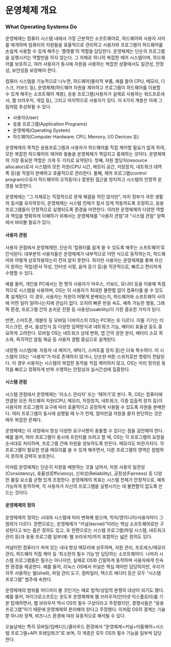 # 운영체제 개요

### What Operating Systems Do

운영체제는 컴퓨터 시스템 내에서 가장 근본적인 소프트웨어로, 하드웨어와 사용자 사이를 매개하며 컴퓨터의 자원들을 효율적으로 관리하고 사용자와 프로그램이 하드웨어를 손쉽게 사용할 수 있게 해주는 ‘플랫폼’의 역할을 담당한다. 운영체제는 단순히 프로그램을 실행시키는 역할만을 하지 않는다. 그 자체로 하나의 복잡한 제어 시스템이며, 하드웨어를 보호하고, 여러 사용자가 동시에 자원을 사용하는 복잡한 상황에서도 일관성, 안정성, 보안성을 보장해야 한다.

컴퓨터 시스템을 기능적으로 나누면, 하드웨어(물리적 부품, 예를 들어 CPU, 메모리, 디스크, 키보드 등), 운영체제(하드웨어 자원을 제어하고 프로그램이 하드웨어를 이용할 수 있게 해주는 소프트웨어 계층), 응용 프로그램(사용자가 실제로 사용하는 워드프로세서, 웹 브라우저, 게임 등), 그리고 마지막으로 사용자가 있다. 이 4가지 계층은 아래 그림처럼 추상화될 수 있다.

* 사용자(User)
* 응용 프로그램(Application Programs)
* 운영체제(Operating System)
* 하드웨어(Computer Hardware: CPU, Memory, I/O Devices 등)

운영체제의 목적은 응용프로그램과 사용자가 하드웨어를 직접 제어할 필요가 없게 하여, 모든 복잡한 하드웨어의 제어와 충돌을 운영체제가 책임지고 중재하는 것이다. 운영체제의 가장 중요한 역할은 크게 두 가지로 요약된다. 첫째, 자원 할당자(resource allocator)로서 시스템의 모든 자원(CPU 시간, 메모리 공간, 저장장치, 네트워크 대역폭 등)을 적절히 분배하고 효율적으로 관리한다. 둘째, 제어 프로그램(control program)으로서 하드웨어의 오작동이나 잘못된 접근을 방지하고 시스템의 안정적 운영을 보장한다.

운영체제는 “그 자체로는 직접적으로 문제 해결을 하진 않지만”, 마치 정부가 국민 생활의 질서를 유지하듯이, 운영체제는 시스템 전체가 질서 있게 작동하도록 조정하고, 응용 프로그램들이 안정적으로 실행되도록 환경을 마련한다. 이러한 운영체제의 다양한 역할과 책임을 명확하게 이해하기 위해서는 운영체제를 “사용자 관점”과 “시스템 관점” 양쪽에서 바라볼 필요가 있다.

#### 사용자 관점

사용자 관점에서 운영체제란, 단순히 ‘컴퓨터를 쉽게 쓸 수 있도록 해주는 소프트웨어’로 인식된다. 대부분의 사용자들은 운영체제가 내부적으로 어떤 식으로 동작하는지, 하드웨어와 어떻게 상호작용하는지 전혀 알지 못한다. 하지만 사용자는 운영체제를 통해 자신이 원하는 작업(문서 작성, 인터넷 서핑, 음악 듣기 등)을 직관적으로, 빠르고 편리하게 수행할 수 있다.

예를 들어, 개인용 PC에서는 한 명의 사용자가 마우스, 키보드, 모니터 등을 이용해 독점적으로 시스템을 사용하며, OS는 이 사용자가 최대한 불편함 없이 컴퓨터를 쓸 수 있도록 설계된다. 이 경우, 사용자는 자원이 어떻게 분배되는지, 하드웨어와 소프트웨어 사이에 어떤 일이 일어나는지에 관심이 없다. 오히려 빠른 반응 속도, 예측 가능한 행동, 그래픽 환경, 프로그램 간의 손쉬운 전환 등 사용성(usability)이 가장 중요한 가치가 된다.

반면, 스마트폰, 태블릿 등 모바일 디바이스의 OS는 PC와는 또 다르다. 이들 기기는 터치스크린, 센서, 음성인식 등 다양한 입력방식과 네트워크 기능, 배터리 효율성 등도 중요하게 고려한다. 모바일 OS는 네트워크 상태 변화, 앱 간의 권한 분리, 배터리 소모 최소화, 즉각적인 알림 제공 등 사용자 경험 중심으로 설계된다.

내장형 시스템(예: 자동차 내 제어기, 세탁기, 스마트홈 장치 등)은 더욱 특수하다. 이 시스템의 OS는 “사용자”가 따로 존재하지 않거나, 단순한 버튼·스위치로만 명령이 전달된다. 이 경우 사용자는 시스템의 복잡한 동작을 직접 제어하지 않고, OS는 미리 정의된 동작을 빠르고 정확하게 반복 수행하는 안정성과 실시간성에 집중한다.

#### 시스템 관점

시스템 관점에서 운영체제는 ‘리소스 관리자’ 또는 ‘제어기’로 본다. 즉, OS는 컴퓨터에 연결된 모든 하드웨어 자원(CPU, 메모리, 저장장치, 네트워크, 각종 입출력 장치 등)이 사용자와 프로그램의 요구에 따라 효율적이고 공정하게 사용될 수 있도록 자원을 분배한다. 여러 프로그램이 동시에 실행될 때 누가 언제, 얼마만큼 자원을 쓸지 판단하는 것은 매우 복잡한 문제다.

운영체제는 이 과정에서 항상 다양한 요구사항이 충돌할 수 있다는 점을 감안해야 한다. 예를 들어, 여러 프로그램이 동시에 프린터를 쓰려고 할 때, OS는 각 프로그램의 요청을 순서대로 처리하며, 프로그램 간에 자원을 양보하도록 만든다. 메모리도 마찬가지다. 각 프로그램이 필요한 만큼 메모리를 쓸 수 있게 해주면서, 다른 프로그램의 영역은 침범하지 못하게 강력히 보호한다.

이처럼 운영체제는 단순히 자원을 배분하는 것을 넘어서, 자원 사용의 일관성(Consistency), 효율성(Efficiency), 신뢰성(Reliability), 공정성(Fairness) 등 다양한 품질 요소를 균형 있게 조정한다. 운영체제의 목표는 시스템 전체가 안정적으로, 예측 가능하게 동작하며, 각 사용자가 자신의 프로그램을 실행시키는 데 불편함이 없도록 만드는 것이다.

#### 운영체제의 정의

운영체제의 정의는 시대와 시스템에 따라 변화해 왔으며, 학자/엔지니어/사용자마다 그 범위가 다르다. 한편으로는, 운영체제가 “커널(kernel)”이라는 핵심 소프트웨어로만 구성된다고 보는 좁은 정의도 있고, 또 한편으로는 시스템 프로그램(파일 시스템, 네트워크 관리 등)과 응용 프로그램 일부(예: 웹 브라우저)까지 포함하는 넓은 정의도 있다.

커널이란 컴퓨터가 켜져 있는 내내 항상 메모리에 상주하며, 자원 관리, 프로세스/메모리 관리, 하드웨어 직접 제어 등 ‘최소한의 필수 기능’만 담당하는 소프트웨어다. 나머지 시스템 프로그램들은 필수는 아니지만, 실제로 OS와 긴밀하게 동작하며 사용자에게 친숙한 환경을 제공한다. 예를 들어, 리눅스 OS에서 커널은 핵심 제어만 담당하지만, 우리가 자주 사용하는 쉘(shell), 파일 관리 도구, 컴파일러, 텍스트 에디터 등은 모두 “시스템 프로그램” 범주에 속한다.

운영체제의 범위를 어디까지 볼 것인가는 때로 법적/상업적 분쟁의 대상이 되기도 했다. 예를 들어, 마이크로소프트는 윈도우 운영체제에 웹 브라우저(인터넷 익스플로러)를 기본 탑재하면서, 웹 브라우저 역시 OS의 필수 구성이라고 주장했지만, 경쟁사들은 “응용 프로그램”이기 때문에 운영체제와 분리해야 한다고 주장했다. 이처럼 OS의 경계는 기술뿐 아니라 정책, 비즈니스 환경에 따라 유동적으로 해석될 수 있다.

오늘날에는 특히 모바일/임베디드/클라우드 환경에서 “운영체제=커널+미들웨어+시스템 프로그램+API 프레임워크”로 보며, 각 계층은 모두 OS의 필수 기능을 일부씩 담당한다.
